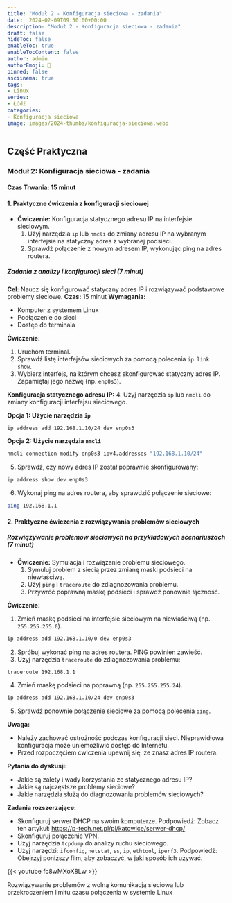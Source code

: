 ```yaml
---
title: "Moduł 2 - Konfiguracja sieciowa - zadania"
date:  2024-02-09T09:50:00+00:00
description: "Moduł 2 - Konfiguracja sieciowa - zadania"
draft: false
hideToc: false
enableToc: true
enableTocContent: false
author: admin
authorEmoji: 🐧
pinned: false
asciinema: true
tags:
- Linux
series:
- Łódź
categories:
- Konfiguracja sieciowa
image: images/2024-thumbs/konfiguracja-sieciowa.webp
---
```

## Część Praktyczna
### Moduł 2: Konfiguracja sieciowa - zadania
#### Czas Trwania: 15 minut

#### 1. **Praktyczne ćwiczenia z konfiguracji sieciowej**

- **Ćwiczenie:** Konfiguracja statycznego adresu IP na interfejsie sieciowym.
  1. Użyj narzędzia `ip` lub `nmcli` do zmiany adresu IP na wybranym interfejsie na statyczny adres z wybranej podsieci.
  2. Sprawdź połączenie z nowym adresem IP, wykonując ping na adres routera.

##### Zadania z analizy i konfiguracji sieci (7 minut)

**Cel:** Naucz się konfigurować statyczny adres IP i rozwiązywać podstawowe problemy sieciowe.
**Czas:** 15 minut
**Wymagania:**
* Komputer z systemem Linux
* Podłączenie do sieci
* Dostęp do terminala

**Ćwiczenie:**
1. Uruchom terminal.
2. Sprawdź listę interfejsów sieciowych za pomocą polecenia `ip link show`.
3. Wybierz interfejs, na którym chcesz skonfigurować statyczny adres IP. Zapamiętaj jego nazwę (np. `enp0s3`).

**Konfiguracja statycznego adresu IP:**
4. Użyj narzędzia `ip` lub `nmcli` do zmiany konfiguracji interfejsu sieciowego.

**Opcja 1: Użycie narzędzia `ip`**
```bash
ip address add 192.168.1.10/24 dev enp0s3
```

**Opcja 2: Użycie narzędzia `nmcli`**
```bash
nmcli connection modify enp0s3 ipv4.addresses "192.168.1.10/24"
```
5. Sprawdź, czy nowy adres IP został poprawnie skonfigurowany:
```bash
ip address show dev enp0s3
```
6. Wykonaj ping na adres routera, aby sprawdzić połączenie sieciowe:
```bash
ping 192.168.1.1
```  

#### 2. **Praktyczne ćwiczenia z rozwiązywania problemów sieciowych**

##### Rozwiązywanie problemów sieciowych na przykładowych scenariuszach (7 minut)

- **Ćwiczenie:** Symulacja i rozwiązanie problemu sieciowego.
  1. Symuluj problem z siecią przez zmianę maski podsieci na niewłaściwą.
  2. Użyj `ping` i `traceroute` do zdiagnozowania problemu.
  3. Przywróć poprawną maskę podsieci i sprawdź ponownie łączność.

**Ćwiczenie:**
1. Zmień maskę podsieci na interfejsie sieciowym na niewłaściwą (np. `255.255.255.0`).
```bash
ip address add 192.168.1.10/0 dev enp0s3
```
2. Spróbuj wykonać ping na adres routera. PING powinien zawieść.
3. Użyj narzędzia `traceroute` do zdiagnozowania problemu:
```bash
traceroute 192.168.1.1
```
4. Zmień maskę podsieci na poprawną (np. `255.255.255.24`).
```bash
ip address add 192.168.1.10/24 dev enp0s3
```
5. Sprawdź ponownie połączenie sieciowe za pomocą polecenia `ping`.


**Uwaga:**
* Należy zachować ostrożność podczas konfiguracji sieci. Nieprawidłowa konfiguracja może uniemożliwić dostęp do Internetu.
* Przed rozpoczęciem ćwiczenia upewnij się, że znasz adres IP routera.


**Pytania do dyskusji:**
* Jakie są zalety i wady korzystania ze statycznego adresu IP?
* Jakie są najczęstsze problemy sieciowe?
* Jakie narzędzia służą do diagnozowania problemów sieciowych?


**Zadania rozszerzające:**
* Skonfiguruj serwer DHCP na swoim komputerze. 
Podpowiedź: Zobacz ten artykuł: [https://p-tech.net.pl/pl/katowice/serwer-dhcp/ ](https://p-tech.net.pl/pl/katowice/serwer-dhcp/)
* Skonfiguruj połączenie VPN.
* Użyj narzędzia `tcpdump` do analizy ruchu sieciowego.
* Użyj narzędzi: `ifconfig`, `netstat`, `ss`, `ip`, `ethtool`, `iperf3`. 
Podpowiedź: Obejrzyj poniższy film, aby zobaczyć, w jaki sposób ich używać.

{{< youtube fc8wMXoX8Lw >}}
<figcaption>Rozwiązywanie problemów z wolną komunikacją sieciową lub przekroczeniem limitu czasu połączenia w systemie Linux</figcaption>